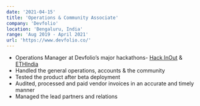```yaml
---
date: '2021-04-15'
title: 'Operations & Community Associate'
company: 'Devfolio'
location: 'Bengaluru, India'
range: 'Aug 2019 - April 2021'
url: 'https://www.devfolio.co/'
---
```


- Operations Manager at Devfolio’s major hackathons- [Hack InOut](https://hackinout.co) & [ETHIndia](https://ethindia.co)
- Handled the general operations, accounts & the community
- Tested the product after beta deployment
- Audited, processed and paid vendor invoices in an accurate and timely manner
- Managed the lead partners and relations
